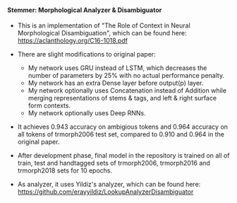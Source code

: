 #### Stemmer: Morphological Analyzer & Disambiguator

- This is an implementation of "The Role of Context in Neural Morphological Disambiguation", which can be found here: https://aclanthology.org/C16-1018.pdf
- There are slight modifications to original paper:
	- My network uses GRU instead of LSTM, which decreases the number of parameters by 25% with no actual performance penalty.
	- My network has an extra Dense layer before output(p) layer.
	- My network optionally uses Concatenation instead of Addition while merging representations of stems & tags, and left & right surface form contexts.
	- My network optionally uses Deep RNNs.

- It achieves 0.943 accuracy on ambigious tokens and 0.964 accuracy on all tokens of trmorph2006 test set, compared to 0.910 and 0.964 in the original paper.
- After development phase, final model in the repository is trained on all of train, test and handtagged sets of trmorph2006, trmorph2016 and trmorph2018 sets for 10 epochs.
- As analyzer, it uses Yildiz's analyzer, which can be found here: https://github.com/erayyildiz/LookupAnalyzerDisambiguator